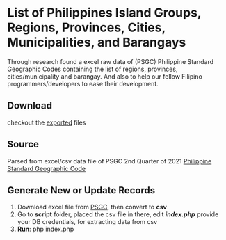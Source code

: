 #  List of Philippines Island Groups, Regions, Provinces, Cities, Municipalities, and Barangays
Through research found a excel raw data of (PSGC) Philippine Standard Geographic Codes containing the list of regions, provinces, cities/municipality and barangay. And also to help our fellow Filipino programmers/developers to ease their development.

Download
-----
checkout the [exported](https://github.com/cresjie/philippine-regions-provinces-cities-municipalities-barangays/tree/main/export) files

Source
-------
Parsed from excel/csv data file of PSGC 2nd Quarter of 2021
[Philippine Standard Geographic Code](https://psa.gov.ph/classification/psgc/)


Generate New or Update Records
-------

 1. Download excel file from [PSGC](https://psa.gov.ph/classification/psgc/), then convert to **csv**
 2. Go to **script** folder, placed the csv file in there, edit ***index.php*** provide your DB credentials, for extracting data from csv
 3. **Run**: php index.php